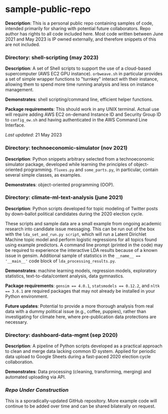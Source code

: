 # sample-public-repo
**Description**: This is a personal public repo containing samples of code, intended primarily for sharing with potential future collaborators. Repo author has rights to all code included here. Most code written between June 2021 and May 2023 is IP owned externally, and therefore snippets of this are not included.


### Directory: shell-scripting (may 2023)

**Description**: A set of Shell scripts to support the use of a cloud-based supercomputer (AWS EC2 GPU instance). `orbweave.sh` in particular provides a set of simple wrapper functions to "turnkey" interact with their instance, allowing them to spend more time running analysis and less on instance management.

**Demonstrates**: shell scripting/command line, efficient helper functions.

**Package requirements**: This should work in any UNIX terminal. Actual use will require adding AWS EC2 on-demand Instance ID and Security Group ID to `config_ow.sh` and having authenticated in the AWS Command Line Interface. 

*Last updated*: 21 May 2023



### Directory: technoeconomic-simulator (nov 2021)

**Description**: Python snippets arbitrary selected from a technoeconomic simulator package, developed while learning the principles of object-oriented programming. `fluxes.py` and `some_parts.py`, in particular, contain several simple classes, as examples. 

**Demonstrates**: object-oriented programming (OOP).



### Directory: climate-ml-text-analysis (june 2021)

**Description**: Python scripts developed for topic modeling of Twitter posts by down-ballot political candidates during the 2020 election cycle. 

These scripts and sample data are a small example from ongoing academic research into candidate issue messaging. This can be run out of the box with the `lda_set_and_run.py script`, which will run a Latent Dirichlet Machine topic model and perform logistic regressions for all topics found using example predictors. A command line prompt (printed in the code) may be required to experience the interactive LDA results because of a known issue in gensim. Additional sample of statistics in the `__name__ == '__main__'` code block of `lda_processing_results.py`.

**Demonstrates**: machine learning models, regression models, exploratory statistics, text-to-data/content analysis, data gymnastics.

**Package requirements**: `gensim == 4.0.1`, `statsmodels == 0.12.2`, and `nltk == 3.6.1` are required packages that may not already be installed in your Python environment.

**Future updates**: Potential to provide a more thorough analysis from real data with a dummy political issue (e.g., coffee, puppies), rather than investigating for climate here, where pre-publication data protections are necessary.



### Directory: dashboard-data-mgmt (sep 2020)

**Description**: A pipeline of Python scripts developed as a practical approach to clean and merge data lacking common ID system. Applied for periodic data upload to Google Sheets during a fast-paced 2020 election cycle collaboration. 

**Demonstrates**: Data processing (cleaning, transforming, merging) and automated uploading via API.


### *Repo Under Construction*
This is a sporadically-updated GitHub repository. More example code will continue to be added over time and can be shared bilaterally on request. 

